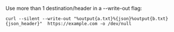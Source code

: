 Use more than 1 destination/header in a --write-out flag:

```
curl --silent --write-out "%output{a.txt}%{json}%output{b.txt}{json_header}"  https://example.com -o /dev/null
```
